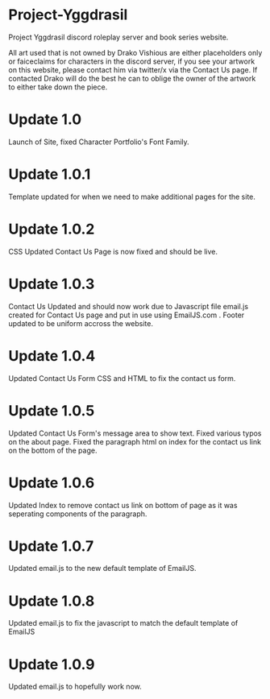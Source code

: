 # Project-Yggdrasil

Project Yggdrasil discord roleplay server and book series website.

All art used that is not owned by Drako Vishious are either placeholders only or faiceclaims for characters in the discord server, if you see your artwork on this website, please contact him via twitter/x via the Contact Us page. If contacted Drako will do the best he can to oblige the owner of the artwork to either take down the piece.

# Update 1.0

Launch of Site, fixed Character Portfolio's Font Family.

# Update 1.0.1

Template updated for when we need to make additional pages for the site.

# Update 1.0.2

CSS Updated
Contact Us Page is now fixed and should be live.

# Update 1.0.3

Contact Us Updated and should now work due to Javascript file email.js created for Contact Us page and put in use using EmailJS.com .
Footer updated to be uniform accross the website.

# Update 1.0.4

Updated Contact Us Form CSS and HTML to fix the contact us form.

# Update 1.0.5

Updated Contact Us Form's message area to show text. Fixed various typos on the about page. Fixed the paragraph html on index for the contact us link on the bottom of the page.

# Update 1.0.6

Updated Index to remove contact us link on bottom of page as it was seperating components of the paragraph.

# Update 1.0.7

Updated email.js to the new default template of EmailJS.

# Update 1.0.8

Updated email.js to fix the javascript to match the default template of EmailJS

# Update 1.0.9

Updated email.js to hopefully work now.
